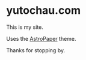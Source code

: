 # yutochau.com

This is my site.

Uses the [AstroPaper](https://github.com/satnaing/astro-paper) theme.

Thanks for stopping by.
